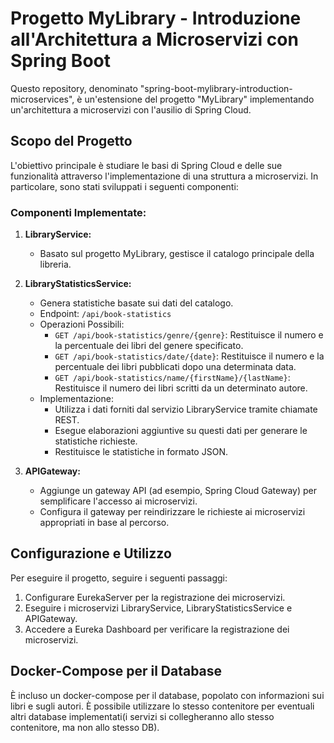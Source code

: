 # Progetto MyLibrary - Introduzione all'Architettura a Microservizi con Spring Boot

Questo repository, denominato "spring-boot-mylibrary-introduction-microservices", è un'estensione del progetto "MyLibrary" implementando un'architettura a microservizi con l'ausilio di Spring Cloud.

## Scopo del Progetto

L'obiettivo principale è studiare le basi di Spring Cloud e delle sue funzionalità attraverso l'implementazione di una struttura a microservizi. In particolare, sono stati sviluppati i seguenti componenti:

### Componenti Implementate:

1. **LibraryService:**
   - Basato sul progetto MyLibrary, gestisce il catalogo principale della libreria.

2. **LibraryStatisticsService:**
   - Genera statistiche basate sui dati del catalogo.
   - Endpoint: `/api/book-statistics`
   - Operazioni Possibili:
     - `GET /api/book-statistics/genre/{genre}`: Restituisce il numero e la percentuale dei libri del genere specificato.
     - `GET /api/book-statistics/date/{date}`: Restituisce il numero e la percentuale dei libri pubblicati dopo una determinata data.
     - `GET /api/book-statistics/name/{firstName}/{lastName}`: Restituisce il numero dei libri scritti da un determinato autore.
   - Implementazione:
     - Utilizza i dati forniti dal servizio LibraryService tramite chiamate REST.
     - Esegue elaborazioni aggiuntive su questi dati per generare le statistiche richieste.
     - Restituisce le statistiche in formato JSON.

3. **APIGateway:**
   - Aggiunge un gateway API (ad esempio, Spring Cloud Gateway) per semplificare l'accesso ai microservizi.
   - Configura il gateway per reindirizzare le richieste ai microservizi appropriati in base al percorso.

## Configurazione e Utilizzo

Per eseguire il progetto, seguire i seguenti passaggi:

1. Configurare EurekaServer per la registrazione dei microservizi.
2. Eseguire i microservizi LibraryService, LibraryStatisticsService e APIGateway.
3. Accedere a Eureka Dashboard per verificare la registrazione dei microservizi.

## Docker-Compose per il Database

È incluso un docker-compose per il database, popolato con informazioni sui libri e sugli autori. È possibile utilizzare lo stesso contenitore per eventuali altri database implementati(i servizi si collegheranno allo stesso contenitore, ma non allo stesso DB).
